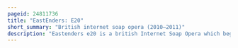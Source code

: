 ```yaml
---
pageid: 24811736
title: "EastEnders: E20"
short_summary: "British internet soap opera (2010–2011)"
description: "Eastenders e20 is a british Internet Soap Opera which began airing on january 8 2010. A Spin-Off of the established Bbc Soap Eastenders it is set in Eastenders' regular Setting of albert Square a victorian Square in the fictional Borough of Walford in the east End of London. Each Series follows a Group of Teenage Characters: Zsa Zsa Carter, Leon Small, Fatboy and Mercy Olubunmi in Series 1 ; Asher Levi and his Brother Sol, Naz Mehmet, and Stevie Dickinson in Series 2 ; and Ava Bourne, Donnie Lester and Faith Olubunmi in Series 3. The Show's Title comes from Walford's fictional Postcode District E20 in London. The four Characters from Series 1 also appear in Eastenders, as well as Faith from Series 3."
---
```

